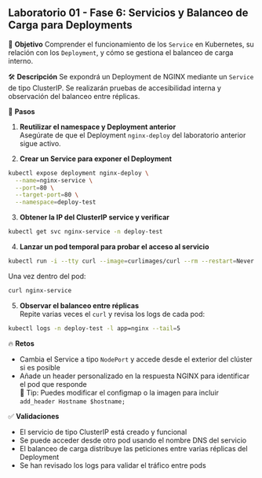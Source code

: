 ## Laboratorio 01 - Fase 6: Servicios y Balanceo de Carga para Deployments

🎯 **Objetivo**
Comprender el funcionamiento de los `Service` en Kubernetes, su relación con los `Deployment`, y cómo se gestiona el balanceo de carga interno.

🛠️ **Descripción**
Se expondrá un Deployment de NGINX mediante un `Service` de tipo ClusterIP. Se realizarán pruebas de accesibilidad interna y observación del balanceo entre réplicas.

🔧 **Pasos**

1. **Reutilizar el namespace y Deployment anterior**  
Asegúrate de que el Deployment `nginx-deploy` del laboratorio anterior sigue activo.

2. **Crear un Service para exponer el Deployment**  
```bash
kubectl expose deployment nginx-deploy \
  --name=nginx-service \
  --port=80 \
  --target-port=80 \
  --namespace=deploy-test
```

3. **Obtener la IP del ClusterIP service y verificar**  
```bash
kubectl get svc nginx-service -n deploy-test
```

4. **Lanzar un pod temporal para probar el acceso al servicio**  
```bash
kubectl run -i --tty curl --image=curlimages/curl --rm --restart=Never --namespace=deploy-test -- sh
```
Una vez dentro del pod:
```sh
curl nginx-service
```

5. **Observar el balanceo entre réplicas**  
Repite varias veces el `curl` y revisa los logs de cada pod:
```bash
kubectl logs -n deploy-test -l app=nginx --tail=5
```

🔥 **Retos**

- Cambia el Service a tipo `NodePort` y accede desde el exterior del clúster si es posible
- Añade un header personalizado en la respuesta NGINX para identificar el pod que responde  
  🔧 Tip: Puedes modificar el configmap o la imagen para incluir `add_header Hostname $hostname;`

✅ **Validaciones**

- El servicio de tipo ClusterIP está creado y funcional
- Se puede acceder desde otro pod usando el nombre DNS del servicio
- El balanceo de carga distribuye las peticiones entre varias réplicas del Deployment
- Se han revisado los logs para validar el tráfico entre pods
